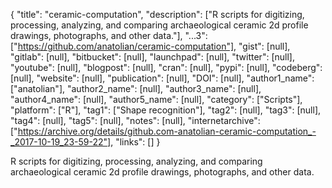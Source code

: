 {
  "title": "ceramic-computation",
  "description": ["R scripts for digitizing, processing, analyzing, and comparing archaeological ceramic 2d profile drawings, photographs, and other data."],
  "...3": ["https://github.com/anatolian/ceramic-computation"],
  "gist": [null],
  "gitlab": [null],
  "bitbucket": [null],
  "launchpad": [null],
  "twitter": [null],
  "youtube": [null],
  "blogpost": [null],
  "cran": [null],
  "pypi": [null],
  "codeberg": [null],
  "website": [null],
  "publication": [null],
  "DOI": [null],
  "author1_name": ["anatolian"],
  "author2_name": [null],
  "author3_name": [null],
  "author4_name": [null],
  "author5_name": [null],
  "category": ["Scripts"],
  "platform": ["R"],
  "tag1": ["Shape recognition"],
  "tag2": [null],
  "tag3": [null],
  "tag4": [null],
  "tag5": [null],
  "notes": [null],
  "internetarchive": ["https://archive.org/details/github.com-anatolian-ceramic-computation_-_2017-10-19_23-59-22"],
  "links": []
}

<!-- Generated by csv2md.R – do not edit by hand -->

R scripts for digitizing, processing, analyzing, and comparing archaeological ceramic 2d profile drawings, photographs, and other data.